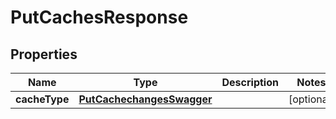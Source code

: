 
# PutCachesResponse

## Properties
Name | Type | Description | Notes
------------ | ------------- | ------------- | -------------
**cacheType** | [**PutCachechangesSwagger**](PutCachechangesSwagger.md) |  |  [optional]



